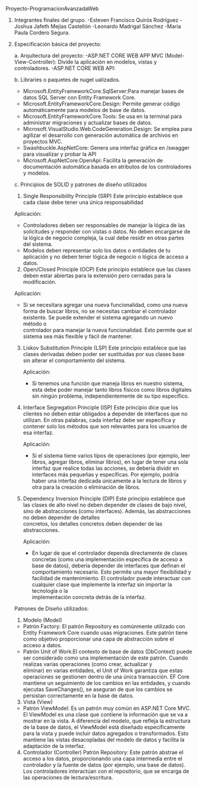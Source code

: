  Proyecto-ProgramacionAvanzadaWeb

 1. Integrantes finales del grupo.
    -Esteven Francisco Quirós Rodríguez 
    -Joshua Jafeth Mejías Castellón 
    -Leonardo Madrigal Sánchez 
    -Maria Paula Cordero Segura. 

 3. Especificación básica del proyecto:

	a. Arquitectura del proyecto:
    -ASP.NET CORE WEB APP MVC (Model-View-Controller): Divide la aplicación en modelos, vistas y controladores.
    -ASP.NET CORE WEB API:
     
	b. Libraries o paquetes de nuget ualizados.
    - Microsoft.EntityFrameworkCore.SqlServer:Para manejar bases de datos SQL Server con Entity Framework Core.
    - Microsoft.EntityFrameworkCore.Design: Permite generar código automáticamente para modelos de base de datos.
    - Microsoft.EntityFrameworkCore.Tools: Se usa en la terminal para administrar migraciones y actualizar bases de datos.
    - Microsoft.VisualStudio.Web.CodeGeneration.Design: Se emplea para agilizar el desarrollo con generación automática de archivos en proyectos MVC.
    - Swashbuckle.AspNetCore: Genera una interfaz gráfica en /swagger para visualizar y probar la API
    - Microsoft.AspNetCore.OpenApi: Facilita la generación de documentación automática basada en atributos de los controladores y modelos.
     
	c. Principios de SOLID y patrones de diseño utilizados

    1. Single Responsibility Principle (SRP)
      Este principio establece que cada clase debe tener una única responsabilidad
    
      Aplicación:
      - Controladores deben ser responsables de manejar la lógica de las solicitudes y responder con vistas o datos. No deben encargarse de la lógica de negocio compleja, la cual debe residir en otras partes          del sistema.
      - Modelos deben representar solo los datos o entidades de tu aplicación y no deben tener lógica de negocio o lógica de acceso a datos.

    2. Open/Closed Principle (OCP)
       Este principio establece que las clases deben estar abiertas para la extensión pero cerradas para la modificación.
    
      Aplicación:
      - Si se necesitara agregar una nueva funcionalidad, como una nueva forma de buscar libros, no se necesitas cambiar el controlador existente. Se puede extender el sistema agregando un nuevo método o   
        controlador para manejar la nueva funcionalidad. Esto permite que el sistema sea más flexible y fácil de mantener.

    3. Liskov Substitution Principle (LSP)
       Este principio establece que las clases derivadas deben poder ser sustituidas por sus clases base sin alterar el comportamiento del sistema.

       Aplicación:
       - Si tenemos una función que maneja libros en nuestro sistema, esta debe poder manejar tanto libros físicos como libros digitales sin ningún problema, independientemente de su tipo específico.
       
    4. Interface Segregation Principle (ISP)
       Este principio dice que los clientes no deben estar obligados a depender de interfaces que no utilizan. En otras palabras, cada interfaz debe ser específica y contener solo los métodos que son 
       relevantes para los usuarios de esa interfaz.

        Aplicación:
       - Si el sistema tiene varios tipos de operaciones (por ejemplo, leer libros, agregar libros, eliminar libros), en lugar de tener una sola interfaz que realice todas las acciones, se debería dividir en           interfaces más pequeñas y específicas. Por ejemplo, podría haber una interfaz dedicada únicamente a la lectura de libros y otra para la creación o eliminación de libros.

    5. Dependency Inversion Principle (DIP)
        Este principio establece que las clases de alto nivel no deben depender de clases de bajo nivel, sino de abstracciones (como interfaces). Además, las abstracciones no deben depender de detalles     
        concretos, los detalles concretos deben depender de las abstracciones.

        Aplicación:
        -  En lugar de que el controlador dependa directamente de clases concretas (como una implementación específica de acceso a base de datos), debería depender de interfaces que definan el comportamiento             necesario. Esto permite una mayor flexibilidad y facilidad de mantenimiento. El controlador puede interactuar con cualquier clase que implemente la interfaz sin importar la tecnología o la     
        implementación concreta detrás de la interfaz.


      Patrones de Diseño utilizados:
     1. Modelo (Model)
      - Patrón Factory: El patrón Repository es comúnmente utilizado con Entity Framework Core cuando usas migraciones. Este patrón tiene como objetivo proporcionar una capa de abstracción sobre el acceso a            datos.
      - Patrón Unit of Work:El contexto de base de datos (DbContext) puede ser considerado como una implementación de este patrón. Cuando realizas varias operaciones (como crear, actualizar y     
        eliminar) en varias entidades, el Unit of Work garantiza que estas operaciones se gestionen dentro de una única transacción. EF Core mantiene un seguimiento de los cambios en las entidades, y cuando 
        ejecutas SaveChanges(), se aseguran de que los cambios se persistan correctamente en la base de datos.

     3. Vista (View)
       - Patrón ViewModel: Es un patrón muy común en ASP.NET Core MVC. El ViewModel es una clase que contiene la información que se va a mostrar en la vista. A diferencia del modelo, que refleja la estructura          de la base de datos, el ViewModel está diseñado específicamente para la vista y puede incluir datos agregados o transformados. Esto mantiene las vistas desacopladas del modelo de datos y facilita la           adaptación de la interfaz.
         
     4. Controlador (Controller)
        Patrón Repository: Este patrón abstrae el acceso a los datos, proporcionando una capa intermedia entre el controlador y la fuente de datos (por ejemplo, una base de datos). Los 
        controladores interactúan con  el repositorio, que se encarga de las operaciones de lectura/escritura.


        









    
